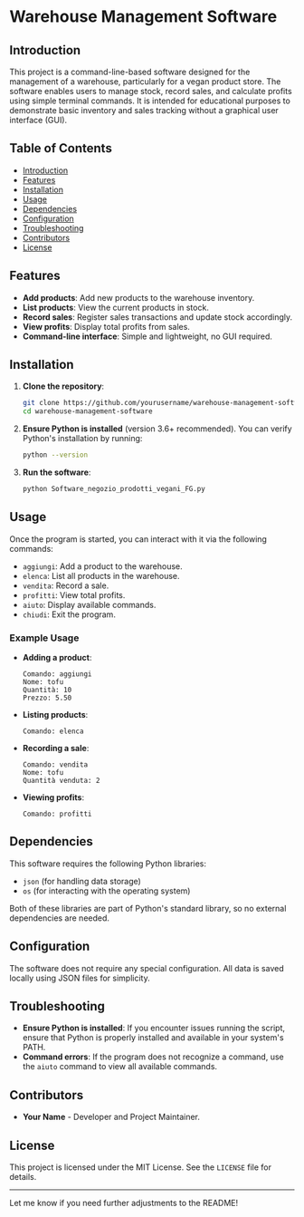 

# Warehouse Management Software

## Introduction

This project is a command-line-based software designed for the management of a warehouse, particularly for a vegan product store. The software enables users to manage stock, record sales, and calculate profits using simple terminal commands. It is intended for educational purposes to demonstrate basic inventory and sales tracking without a graphical user interface (GUI).

## Table of Contents

- [Introduction](#introduction)
- [Features](#features)
- [Installation](#installation)
- [Usage](#usage)
- [Dependencies](#dependencies)
- [Configuration](#configuration)
- [Troubleshooting](#troubleshooting)
- [Contributors](#contributors)
- [License](#license)

## Features

- **Add products**: Add new products to the warehouse inventory.
- **List products**: View the current products in stock.
- **Record sales**: Register sales transactions and update stock accordingly.
- **View profits**: Display total profits from sales.
- **Command-line interface**: Simple and lightweight, no GUI required.

## Installation

1. **Clone the repository**:
    ```bash
    git clone https://github.com/yourusername/warehouse-management-software.git
    cd warehouse-management-software
    ```

2. **Ensure Python is installed** (version 3.6+ recommended). You can verify Python's installation by running:
    ```bash
    python --version
    ```

3. **Run the software**:
    ```bash
    python Software_negozio_prodotti_vegani_FG.py
    ```

## Usage

Once the program is started, you can interact with it via the following commands:

- `aggiungi`: Add a product to the warehouse.
- `elenca`: List all products in the warehouse.
- `vendita`: Record a sale.
- `profitti`: View total profits.
- `aiuto`: Display available commands.
- `chiudi`: Exit the program.

### Example Usage

- **Adding a product**:
    ```
    Comando: aggiungi
    Nome: tofu
    Quantità: 10
    Prezzo: 5.50
    ```

- **Listing products**:
    ```
    Comando: elenca
    ```

- **Recording a sale**:
    ```
    Comando: vendita
    Nome: tofu
    Quantità venduta: 2
    ```

- **Viewing profits**:
    ```
    Comando: profitti
    ```

## Dependencies

This software requires the following Python libraries:
- `json` (for handling data storage)
- `os` (for interacting with the operating system)

Both of these libraries are part of Python's standard library, so no external dependencies are needed.

## Configuration

The software does not require any special configuration. All data is saved locally using JSON files for simplicity.

## Troubleshooting

- **Ensure Python is installed**: If you encounter issues running the script, ensure that Python is properly installed and available in your system's PATH.
- **Command errors**: If the program does not recognize a command, use the `aiuto` command to view all available commands.

## Contributors

- **Your Name** - Developer and Project Maintainer.

## License

This project is licensed under the MIT License. See the `LICENSE` file for details.

---

Let me know if you need further adjustments to the README!
